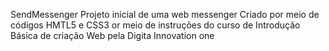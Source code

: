SendMessenger
Projeto inicial de uma web messenger
Criado por meio de códigos HMTL5 e CSS3
or meio de instruções do curso de  Introdução Básica de criação Web pela Digita Innovation one
